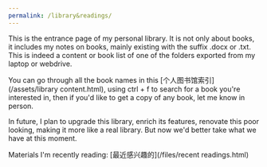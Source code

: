 ```yaml
---
permalink: /library&readings/
---
```

This is the entrance page of my personal library. It is not only about books, it includes my notes on books, mainly existing with the suffix .docx or .txt. This is indeed a content or book list of one of the folders exported from my laptop or webdrive.

You can go through all the book names in this [个人图书馆索引](/assets/library content.html), using ctrl + f to search for a book you're interested in, then if you'd like to get a copy of any book, let me know in person.

In future, I plan to upgrade this library, enrich its features, renovate this poor looking, making it more like a real library. But now we'd better take what we have at this moment.

Materials I'm recently reading: [最近感兴趣的](/files/recent readings.html)
<!-- [test]({% link _posts/1999-08-01-test html.html %})，提示Liquid Exception: Could not find document '/_posts/1999-08-01-test html.html' in tag 'link'. Make sure the document exists and the path is correct. in _pages/library&readings.md -->

<!---https://github.com/scienceunivers/scienceunivers.github.io/blob/master/files/recent%20readings.md-->
<!---/files/recent readings.md，链接用这个的话，从内部access，中文有乱码。文件最前面加了编码声明不管用，但post就支持汉字。
可能是md在files文件夹不被渲染，因为点进去还是txt模式-->
